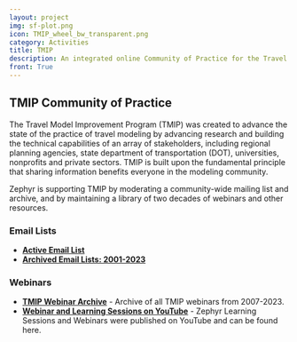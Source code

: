 ```yaml
---
layout: project
img: sf-plot.png
icon: TMIP_wheel_bw_transparent.png
category: Activities
title: TMIP
description: An integrated online Community of Practice for the Travel Model Improvement Program (TMIP).
front: True
---
```


## TMIP Community of Practice

The Travel Model Improvement Program (TMIP) was created to advance the state of the practice of travel modeling by advancing research and building the technical capabilities of an array of stakeholders, including regional planning agencies, state department of transportation (DOT), universities, nonprofits and private sectors.  TMIP is built upon the fundamental principle that sharing information benefits everyone in the modeling community.

Zephyr is supporting TMIP by moderating a community-wide mailing list and archive, and by maintaining a library of two decades of webinars and other resources.

### Email Lists
 - [**Active Email List**](https://tmip.zephyrtransport.org/scripts/wa-ZEPHYRTRANS.exe?INDEX)
 - [**Archived Email Lists: 2001-2023**](/TMIP/archive)

### Webinars

 - [**TMIP Webinar Archive**](/TMIP/archive/#/webinars) - Archive of all TMIP webinars from 2007-2023.
 - [**Webinar and Learning Sessions on YouTube**](https://www.youtube.com/channel/UCfF4RLUrg0vsZtoBUUFzkxA) - Zephyr Learning Sessions and Webinars were published on YouTube and can be found here.

<br/>
<br/>
<br/>
